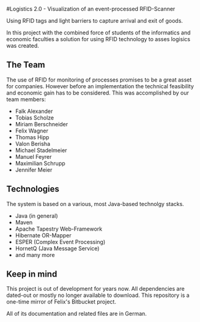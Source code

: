 #Logistics 2.0 - Visualization of an event-processed RFID-Scanner

Using RFID tags and light barriers to capture arrival and exit of goods.

In this project with the combined force of students of the informatics and economic faculties a solution for  using RFID technology to asses logisics was created.

## The Team
The use of RFID for monitoring of processes promises to be a great asset for companies. However before an
implementation the technical feasibility and economic gain has to be considered. This was accomplished by our team members:

* Falk Alexander
* Tobias Scholze 
* Miriam Berschneider
* Felix Wagner
* Thomas Hipp
* Valon Berisha
* Michael Stadelmeier
* Manuel Feyrer
* Maximilian Schrupp
* Jennifer Meier

## Technologies
The system is based on a various, most Java-based technolgy stacks.

* Java (in general)
* Maven
* Apache Tapestry Web-Framework
* Hibernate OR-Mapper
* ESPER (Complex Event Processing)
* HornetQ (Java Message Service)
* and many more

## Keep in mind
This project is out of development for years now. All dependencies are dated-out or mostly no longer available to download. This repository is a one-time mirror of Felix's Bitbucket project.

All of its documentation and related files are in German.
